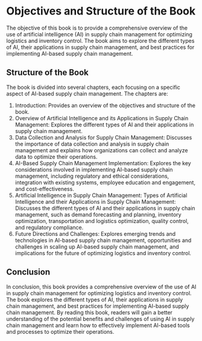 Objectives and Structure of the Book
===========================================================

The objective of this book is to provide a comprehensive overview of the use of artificial intelligence (AI) in supply chain management for optimizing logistics and inventory control. The book aims to explore the different types of AI, their applications in supply chain management, and best practices for implementing AI-based supply chain management.

Structure of the Book
---------------------

The book is divided into several chapters, each focusing on a specific aspect of AI-based supply chain management. The chapters are:

1. Introduction: Provides an overview of the objectives and structure of the book.
2. Overview of Artificial Intelligence and its Applications in Supply Chain Management: Explores the different types of AI and their applications in supply chain management.
3. Data Collection and Analysis for Supply Chain Management: Discusses the importance of data collection and analysis in supply chain management and explains how organizations can collect and analyze data to optimize their operations.
4. AI-Based Supply Chain Management Implementation: Explores the key considerations involved in implementing AI-based supply chain management, including regulatory and ethical considerations, integration with existing systems, employee education and engagement, and cost-effectiveness.
5. Artificial Intelligence in Supply Chain Management: Types of Artificial Intelligence and their Applications in Supply Chain Management: Discusses the different types of AI and their applications in supply chain management, such as demand forecasting and planning, inventory optimization, transportation and logistics optimization, quality control, and regulatory compliance.
6. Future Directions and Challenges: Explores emerging trends and technologies in AI-based supply chain management, opportunities and challenges in scaling up AI-based supply chain management, and implications for the future of optimizing logistics and inventory control.

Conclusion
----------

In conclusion, this book provides a comprehensive overview of the use of AI in supply chain management for optimizing logistics and inventory control. The book explores the different types of AI, their applications in supply chain management, and best practices for implementing AI-based supply chain management. By reading this book, readers will gain a better understanding of the potential benefits and challenges of using AI in supply chain management and learn how to effectively implement AI-based tools and processes to optimize their operations.
